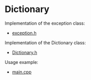 # Dictionary
Implementation of the exception class:
- <a href = "https://github.com/Y0MMY/Dictionary/blob/main/testGUI/exception.h">exception.h</a>

Implementation of the Dictionary class:
- <a href = "https://github.com/Y0MMY/Dictionary/blob/main/testGUI/Dictionary.h">Dictionary.h</a>

Usage example:
- <a href = "https://github.com/Y0MMY/Dictionary/blob/main/testGUI/main.cpp">main.cpp</a>
